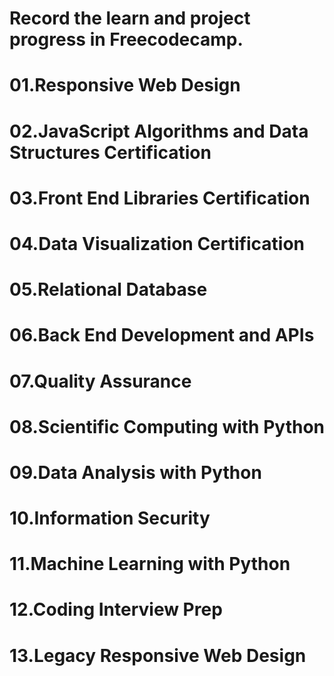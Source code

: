 # Record the learn and project progress in Freecodecamp.
# 01.Responsive Web Design
# 02.JavaScript Algorithms and Data Structures Certification
# 03.Front End Libraries Certification
# 04.Data Visualization Certification
# 05.Relational Database
# 06.Back End Development and APIs
# 07.Quality Assurance
# 08.Scientific Computing with Python
# 09.Data Analysis with Python
# 10.Information Security
# 11.Machine Learning with Python
# 12.Coding Interview Prep
# 13.Legacy Responsive Web Design
